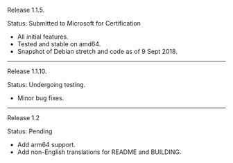Release 1.1.5.

Status: Submitted to Microsoft for Certification

- All initial features.
- Tested and stable on amd64.
- Snapshot of Debian stretch and code as of 9 Sept 2018.

-----

Release 1.1.10.

Status: Undergoing testing.

- Minor bug fixes.

----

Release 1.2

Status: Pending

- Add arm64 support.
- Add non-English translations for README and BUILDING.
